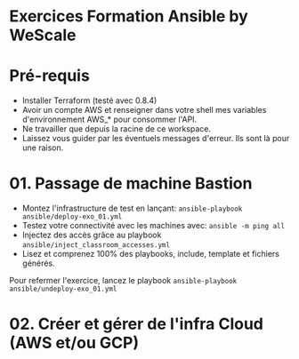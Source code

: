 # Exercices Formation Ansible by WeScale

# Pré-requis

* Installer Terraform (testé avec 0.8.4)
* Avoir un compte AWS et renseigner dans votre shell mes variables d'environnement AWS_* pour consommer l'API.
* Ne travailler que depuis la racine de ce workspace.
* Laissez vous guider par les éventuels messages d'erreur. Ils sont là pour une raison.

# 01. Passage de machine Bastion

* Montez l'infrastructure de test en lançant: `ansible-playbook ansible/deploy-exo_01.yml`
* Testez votre connectivité avec les machines avec: `ansible -m ping all`
* Injectez des accès grâce au playbook `ansible/inject_classroom_accesses.yml`
* Lisez et comprenez 100% des playbooks, include, template et fichiers générés.

Pour refermer l'exercice, lancez le playbook `ansible-playbook ansible/undeploy-exo_01.yml`

# 02. Créer et gérer de l'infra Cloud (AWS et/ou GCP)
